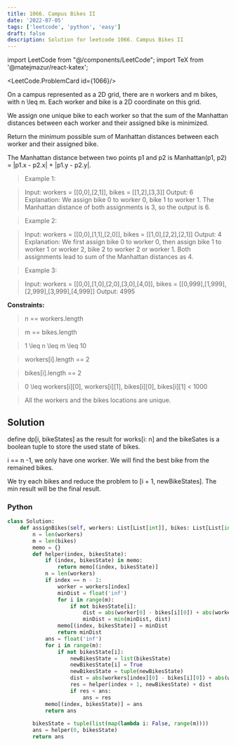 ```yaml
---
title: 1066. Campus Bikes II
date: '2022-07-05'
tags: ['leetcode', 'python', 'easy']
draft: false
description: Solution for leetcode 1066. Campus Bikes II
---
```

import LeetCode from "@/components/LeetCode";
import TeX from '@matejmazur/react-katex';

<LeetCode.ProblemCard id={1066}/>


On a campus represented as a 2D grid, there are n workers and m bikes, with n <TeX>\leq</TeX> m. Each worker and bike is a 2D coordinate on this grid.

We assign one unique bike to each worker so that the sum of the Manhattan distances between each worker and their assigned bike is minimized.

Return the minimum possible sum of Manhattan distances between each worker and their assigned bike.

The Manhattan distance between two points p1 and p2 is Manhattan(p1, p2) = |p1.x - p2.x| + |p1.y - p2.y|.

 > Example 1:

 > Input: workers = [[0,0],[2,1]], bikes = [[1,2],[3,3]]
 > Output: 6
 > Explanation: 
 > We assign bike 0 to worker 0, bike 1 to worker 1. The Manhattan distance of both assignments is 3, so the output is 6.

 > Example 2:

 > Input: workers = [[0,0],[1,1],[2,0]], bikes = [[1,0],[2,2],[2,1]]
 > Output: 4
 > Explanation: 
 > We first assign bike 0 to worker 0, then assign bike 1 to worker 1 or worker 2, bike 2 to worker 2 or worker 1. Both assignments lead to sum of the Manhattan distances as 4.

 > Example 3:

 > Input: workers = [[0,0],[1,0],[2,0],[3,0],[4,0]], bikes = [[0,999],[1,999],[2,999],[3,999],[4,999]]
 > Output: 4995

**Constraints:**

 > n == workers.length

 > m == bikes.length

 > 1 <TeX>\leq</TeX> n <TeX>\leq</TeX> m <TeX>\leq</TeX> 10

 > workers[i].length == 2

 > bikes[i].length == 2

 > 0 <TeX>\leq</TeX> workers[i][0], workers[i][1], bikes[i][0], bikes[i][1] < 1000

 > All the workers and the bikes locations are unique.

## Solution
define dp[i, bikeStates] as the result for works[i: n] and the bikeSates is a boolean tuple to store the used state of bikes.

i == n -1, we only have one worker. We will find the best bike from the remained bikes. 

We try each bikes and reduce the problem to [i + 1, newBikeStates]. The min result will be the final result.
### Python
```python
class Solution:
    def assignBikes(self, workers: List[List[int]], bikes: List[List[int]]) -> int:
        n = len(workers)
        m = len(bikes)
        memo = {}
        def helper(index, bikesState):
            if (index, bikesState) in memo:
                return memo[(index, bikesState)]
            n = len(workers)
            if index == n - 1:
                worker = workers[index]
                minDist = float('inf')
                for i in range(m):
                    if not bikesState[i]:
                        dist = abs(worker[0] - bikes[i][0]) + abs(worker[1] - bikes[i][1])
                        minDist = min(minDist, dist)
                memo[(index, bikesState)] = minDist
                return minDist
            ans = float('inf')
            for i in range(m):
                if not bikesState[i]:
                    newBikesState = list(bikesState)
                    newBikesState[i] = True
                    newBikesState = tuple(newBikesState)
                    dist = abs(workers[index][0] - bikes[i][0]) + abs(workers[index][1] - bikes[i][1])
                    res = helper(index + 1, newBikesState) + dist
                    if res < ans:
                        ans = res
            memo[(index, bikesState)] = ans
            return ans
            
        bikesState = tuple(list(map(lambda i: False, range(m))))        
        ans = helper(0, bikesState)
        return ans
```
